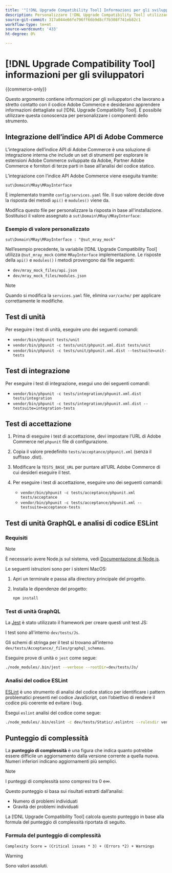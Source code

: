 ```yaml
---
title: '"[!DNL Upgrade Compatibility Tool] Informazioni per gli sviluppatori"'
description: Personalizzare [!DNL Upgrade Compatibility Tool] utilizzando l’integrazione dell’indice API.
source-git-commit: 317a044e66fe796ff66b9d8cf7b308f741eb82c1
workflow-type: tm+mt
source-wordcount: '433'
ht-degree: 0%

---
```



# [!DNL Upgrade Compatibility Tool] informazioni per gli sviluppatori

{{commerce-only}}

Questo argomento contiene informazioni per gli sviluppatori che lavorano a stretto contatto con il codice Adobe Commerce e desiderano apprendere informazioni dettagliate sul [!DNL Upgrade Compatibility Tool]. È possibile utilizzare questa conoscenza per personalizzare i componenti dello strumento.

## Integrazione dell’indice API di Adobe Commerce

L’integrazione dell’indice API di Adobe Commerce è una soluzione di integrazione interna che include un set di strumenti per esplorare le estensioni Adobe Commerce sviluppate da Adobe, Partner Adobe Commerce e fornitori di terze parti in base all’analisi del codice statico.

L’integrazione con l’indice API Adobe Commerce viene eseguita tramite:

`sut\Domain\MRay\MRayInterface`

È implementato tramite `config/services.yaml` file. Il suo valore decide dove la risposta dei metodi `api()` e `modules()` viene da.

Modifica questo file per personalizzare la risposta in base all&#39;installazione. Sostituisci il valore assegnato a `sut\Domain\MRay\MRayInterface`:

### Esempio di valore personalizzato

`sut\Domain\MRay\MRayInterface : "@sut_mray_mock"`

Nell’esempio precedente, la variabile [!DNL Upgrade Compatibility Tool] utilizza `@sut_mray_mock` come `MRayInterface` implementazione. Le risposte della `api()` e `modules()` i metodi provengono dai file seguenti:

- `dev/mray_mock_files/api.json`
- `dev/mray_mock_files/modules.json`

>[!NOTE]
>
>Quando si modifica la `services.yaml` file, elimina `var/cache/` per applicare correttamente le modifiche.

## Test di unità

Per eseguire i test di unità, eseguire uno dei seguenti comandi:

- `vendor/bin/phpunit tests/unit`
- `vendor/bin/phpunit -c tests/unit/phpunit.xml.dist tests/unit`
- `vendor/bin/phpunit -c tests/unit/phpunit.xml.dist --testsuite=unit-tests`

## Test di integrazione

Per eseguire i test di integrazione, esegui uno dei seguenti comandi:

- `vendor/bin/phpunit -c tests/integration/phpunit.xml.dist tests/integration`
- `vendor/bin/phpunit -c tests/integration/phpunit.xml.dist --testsuite=integration-tests`

## Test di accettazione

1. Prima di eseguire i test di accettazione, devi impostare l’URL di Adobe Commerce nel `phpunit` file di configurazione.
1. Copia il valore predefinito `tests/acceptance/phpunit.xml` (senza il suffisso .dist).
1. Modificare la `TESTS_BASE_URL` per puntare all’URL Adobe Commerce di cui desideri eseguire il test.
1. Per eseguire i test di accettazione, eseguire uno dei seguenti comandi:

   - `vendor/bin/phpunit -c tests/acceptance/phpunit.xml tests/acceptance`
   - `vendor/bin/phpunit -c tests/acceptance/phpunit.xml --testsuite=acceptance-tests`

## Test di unità GraphQL e analisi di codice ESLint

### Requisiti

>[!NOTE]
>
>È necessario avere Node.js sul sistema, vedi [Documentazione di Node.js](https://nodejs.dev/learn/how-to-install-nodejs).

Le seguenti istruzioni sono per i sistemi MacOS:

1. Apri un terminale e passa alla directory principale del progetto.
1. Installa le dipendenze del progetto:

   ```bash
   npm install
   ```

### Test di unità GraphQL

La [Jest](https://jestjs.io/docs/getting-started) è stato utilizzato il framework per creare questi unit test JS:

I test sono all&#39;interno `dev/tests/Js`.

Gli schemi di stringa per il test si trovano all’interno `dev/tests/Acceptance/_files/graphql_schemas`.

Eseguire prove di unità o `jest` come segue:

```bash
./node_modules/.bin/jest --verbose --rootDir=dev/tests/Js/
```

### Analisi del codice ESLint

[ESLint](https://eslint.org/docs/user-guide/getting-started) è uno strumento di analisi del codice statico per identificare i pattern problematici presenti nel codice JavaScript, con l’obiettivo di rendere il codice più coerente ed evitare i bug.

Esegui `eslint` analisi del codice come segue:

```bash
./node_modules/.bin/eslint -c dev/tests/Static/.eslintrc --rulesdir vendor/magento/magento-coding-standard/eslint/rules path/to/analyse
```

## Punteggio di complessità

La **punteggio di complessità** è una figura che indica quanto potrebbe essere difficile un aggiornamento dalla versione corrente a quella nuova. Numeri inferiori indicano aggiornamenti più semplici.

>[!NOTE]
>
>I punteggi di complessità sono compresi tra 0 e∞.

Questo punteggio si basa sui risultati estratti dall’analisi:

- Numero di problemi individuati
- Gravità dei problemi individuati

La [!DNL Upgrade Compatibility Tool] calcola questo punteggio in base alla formula del punteggio di complessità riportata di seguito.

### Formula del punteggio di complessità

`Complexity Score = (Critical issues * 3) + (Errors *2) + Warnings`

>[!WARNING]
>
>Sono valori assoluti.
